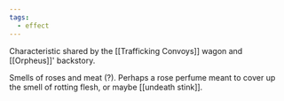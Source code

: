 ```yaml
---
tags:
  - effect
---
```

Characteristic shared by the [[Trafficking Convoys]] wagon and [[Orpheus]]' backstory.

Smells of roses and meat (?). Perhaps a rose perfume meant to cover up the smell of rotting flesh, or maybe [[undeath stink]].